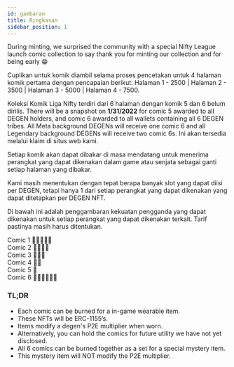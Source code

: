 ```yaml
---
id: gambaran
title: Ringkasan
sidebar_position: 1
---
```


During minting, we surprised the community with a special Nifty League launch comic collection to say thank you for minting our collection and for being early 😁

Cuplikan untuk komik diambil selama proses pencetakan untuk 4 halaman komik pertama dengan pencapaian berikut: Halaman 1 - 2500 | Halaman 2 - 3500 | Halaman 3 - 5000 | Halaman 4 - 7500.

Koleksi Komik Liga Nifty terdiri dari 6 halaman dengan komik 5 dan 6 belum dirilis. There will be a snapshot on **1/31/2022** for comic 5 awarded to all DEGEN holders, and comic 6 awarded to all wallets containing all 6 DEGEN tribes. All Meta background DEGENs will receive one comic 6 and all Legendary background DEGENs will receive two comic 6s. Ini akan tersedia melalui klaim di situs web kami.

Setiap komik akan dapat dibakar di masa mendatang untuk menerima perangkat yang dapat dikenakan dalam game atau senjata sebagai ganti setiap halaman yang dibakar.

Kami masih menentukan dengan tepat berapa banyak slot yang dapat diisi per DEGEN, tetapi hanya 1 dari setiap perangkat yang dapat dikenakan yang dapat ditetapkan per DEGEN NFT.

Di bawah ini adalah penggambaran kekuatan pengganda yang dapat dikenakan untuk setiap perangkat yang dapat dikenakan terkait. Tarif pastinya masih harus ditentukan.

Comic 1 💪💪💪💪💪  
Comic 2 💪💪💪💪  
Comic 3 💪💪💪  
Comic 4 💪💪  
Comic 5 💪  
Comic 6 💪💪💪💪💪💪

### TL;DR

- Each comic can be burned for a in-game wearable item.
- These NFTs will be ERC-1155’s.
- Items modify a degen's P2E multiplier when worn.
- Alternatively, you can hold the comics for future utility we have not yet disclosed.
- All 6 comics can be burned together as a set for a special mystery item.
- This mystery item will NOT modify the P2E multiplier.
